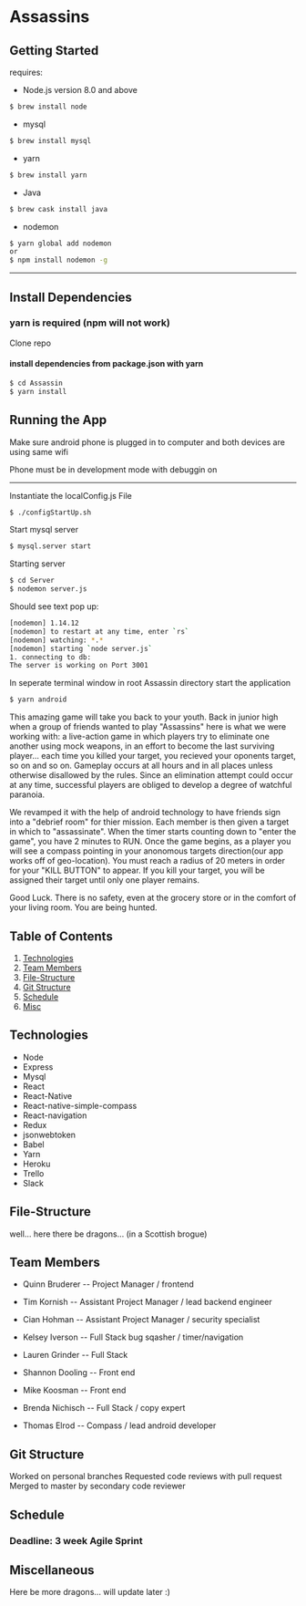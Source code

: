 # Assassins



## Getting Started

requires:
- Node.js version 8.0 and above
```bash
$ brew install node
```
- mysql
```bash
$ brew install mysql
```
- yarn
```bash
$ brew install yarn
```
- Java
```bash
$ brew cask install java
```
- nodemon
```bash
$ yarn global add nodemon
or
$ npm install nodemon -g
```
___

## Install Dependencies

### yarn is required (npm will not work)
Clone repo

#### install dependencies from package.json with yarn


```bash
$ cd Assassin
$ yarn install
```

## Running the App

Make sure android phone is plugged in to computer and both devices are using same wifi

Phone must be in development mode with debuggin on
___
 Instantiate the localConfig.js File
 ```bash
$ ./configStartUp.sh
 ```

 Start mysql server

 ```bash
 $ mysql.server start
 ```

 Starting server

```bash
$ cd Server
$ nodemon server.js
```
Should see text pop up:

```bash
[nodemon] 1.14.12
[nodemon] to restart at any time, enter `rs`
[nodemon] watching: *.*
[nodemon] starting `node server.js`
1. connecting to db:
The server is working on Port 3001
```

In seperate terminal window in root Assassin directory start the application

```bash
$ yarn android
```




This amazing game will take you back to your youth. Back in junior high when a group of friends wanted to play "Assassins" here is what we were working with: a live-action game in which players try to eliminate one another using mock weapons, in an effort to become the last surviving player... each time you killed your target, you recieved your oponents target, so on and so on. Gameplay occurs at all hours and in all places unless otherwise disallowed by the rules. Since an elimination attempt could occur at any time, successful players are obliged to develop a degree of watchful paranoia. 

We revamped it with the help of android technology to have friends sign into a "debrief room" for thier mission. Each member is then given a target in which to "assassinate". When the timer starts counting down to "enter the game", you have 2 minutes to RUN. Once the game begins, as a player you will see a compass pointing in your anonomous targets direction(our app works off of geo-location). You must reach a radius of 20 meters in order for your "KILL BUTTON" to appear. If you kill your target, you will be assigned their target until only one player remains. 

Good Luck. There is no safety, even at the grocery store or in the comfort of your living room. You are being hunted. 

## Table of Contents
1. [Technologies](#Technologies)
2. [Team Members](#Team)
3. [File-Structure](#File-Structure)
4. [Git Structure](#Git)
5. [Schedule](#Schedule)
6. [Misc](#Misc)

## <a name="Technologies"></a>Technologies
- Node
- Express
- Mysql
- React
- React-Native
- React-native-simple-compass
- React-navigation
- Redux
- jsonwebtoken
- Babel
- Yarn
- Heroku
- Trello
- Slack

## <a name="File-Structure"></a>File-Structure
 well… here there be dragons… (in a Scottish brogue)

## <a name="Team"></a>Team Members
 - <p>Quinn Bruderer   --  Project Manager / frontend</p>
 - <p>Tim Kornish      -- Assistant Project Manager / lead backend engineer</p>
 - <p>Cian Hohman      --  Assistant Project Manager / security specialist</p>
 - <p>Kelsey Iverson   --  Full Stack bug sqasher / timer/navigation</p>
 - <p>Lauren Grinder   --  Full Stack</p>
 - <p>Shannon Dooling  --  Front end</p>
 - <p>Mike Koosman     --  Front end</p>
 - <p>Brenda Nichisch  --  Full Stack / copy expert</p>
 - <p>Thomas Elrod     --  Compass / lead android developer</p>

## <a name="Git"></a>Git Structure
Worked on personal branches
Requested code reviews with pull request
Merged to master by secondary code reviewer

## <a name="Schedule"></a>Schedule

### Deadline: 3 week Agile Sprint

## <a name="Misc"></a>Miscellaneous
Here be more dragons… will update later :)
